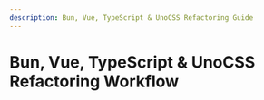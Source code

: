 ```yaml
---
description: Bun, Vue, TypeScript & UnoCSS Refactoring Guide
---
```


# Bun, Vue, TypeScript & UnoCSS Refactoring Workflow